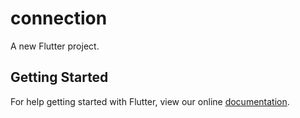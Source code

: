 # connection

A new Flutter project.

## Getting Started

For help getting started with Flutter, view our online
[documentation](https://flutter.io/).
